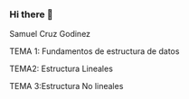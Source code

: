 ### Hi there 👋

Samuel Cruz Godinez 

TEMA 1: Fundamentos de estructura de datos

TEMA2: Estructura Lineales

TEMA 3:Estructura No lineales


    